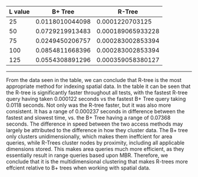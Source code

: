 L value | **B+ Tree** | **R-Tree** 
--- | --- |---
25 | 0.0118010044098 | 0.0001220703125
50 |  0.0729219913483 | 0.000189065933228
75 | 0.0249450206757 | 0.000283002853394
100 | 0.0854811668396 | 0.000283002853394
125 | 0.0554308891296 | 0.000359058380127

---

From the data seen in the table, we can conclude that R-tree is the most appropriate method for indexing spatial data. In the table it can be seen that the R-tree is significantly faster throughout all tests, with the fastest R-tree query having taken 0.000122 seconds vs the fastest B+ Tree query taking 0.0118 seconds. Not only was the R-tree faster, but it was also more consistent. It has a range of 0.000237 seconds in difference between the fastest and slowest time, vs. the B+ Tree having a range of 0.07368 seconds. The difference in speed between the two access methods may largely be attributed to the difference in how they cluster data. The B+ tree only clusters unidimensionally, which makes them ineffcient for area queries, while R-Trees cluster nodes by proximity, including all applicable dimensions stored. This makes area queries much more efficient, as they essentially result in range queries based upon MBR. Therefore, we conclude that it is the multidimensional clustering that makes R-trees more effcient relative to B+ trees when working with spatial data.
